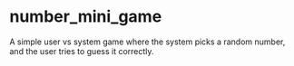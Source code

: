 # number_mini_game
A simple user vs system game where the system picks a random number, and the user tries to guess it correctly.
